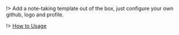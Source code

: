 
!> Add a note-taking template out of the box, just configure your own github, logo and profile.

!> [How to Usage](https://github.com/Rain120/study-notes/tree/note-template)


